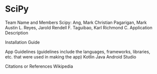# SciPy
Team Name and Members
    Scipy:
      Ang, Mark Christian
      Pagarigan, Mark Austin L.
      Reyes, Jarold Rendell F.
      Taguibao, Karl Richmond C.
Application Description


Installation Guide


App Guidelines (guidelines include the languages, frameworks, libraries, etc. that were used in making the app)
  Kotlin
  Java
  Android Studio


Citations or References
  Wikipedia
